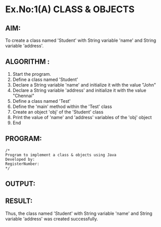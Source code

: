 # Ex.No:1(A) CLASS & OBJECTS

## AIM:
To create a class named 'Student' with String variable 'name' and String variable 'address'.

## ALGORITHM :
1.	Start the program.
2.	Define a class named 'Student'
3.	Declare a String variable 'name' and initialize it with the value "John"
4.	Declare a String variable 'address' and initialize it with the value "Chennai"
5.	Define a class named 'Test'
6.	Define the 'main' method within the 'Test' class
7.	Create an object 'obj' of the 'Student' class
8.	Print the value of 'name' and 'address' variables of the 'obj' object
9.	End



## PROGRAM:
 ```
/*
Program to implement a class & objects using Java
Developed by: 
RegisterNumber:  
*/
```







## OUTPUT:



## RESULT:
Thus, the class named 'Student' with String variable 'name' and String variable 'address' was created successfully.
